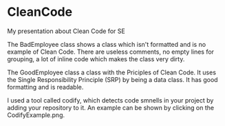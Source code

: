 # CleanCode
My presentation about Clean Code for SE

The BadEmployee class shows a class which isn't formatted and is no example of Clean Code.
There are useless comments, no empty lines for grouping, a lot of inline code which makes the class very dirty.

The GoodEmployee class a class with the Priciples of Clean Code.
It uses the Single Responsibility Principle (SRP) by being a data class.
It has good formatting and is readable.

I used a tool called codify, which detects code smnells in your project by adding your repository to it.
An example can be shown by clicking on the CodifyExample.png.
